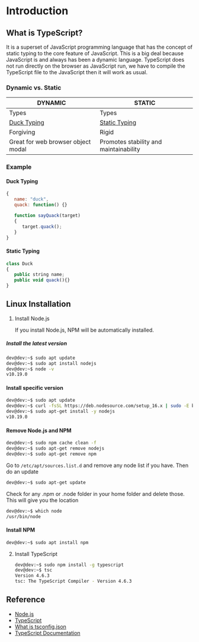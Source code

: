 # Introduction

## What is TypeScript?
It is a superset of JavaScript programming language that has the concept of static typing to the core feature of JavaScript. This is a big deal because JavaScript is and always has been a dynamic language. TypeScript does not run directly on the browser as JavaScript run, we have to compile the TypeScript file to the JavaScript then it will work as usual.

### Dynamic vs. Static
DYNAMIC                            | STATIC                                 |
---------------------------------- | -------------------------------------- |
Types                              | Types                                  |
[Duck Typing](#duck-typing)        | [Static Typing](#static-typing)        |
Forgiving                          | Rigid                                  |
Great for web browser object modal | Promotes stability and maintainability |

### Example
#### Duck Typing
```javascript
{
   name: "duck",
   quack: function() {}

   function sayQuack(target)
   {
      target.quack();
   }
}
```

#### Static Typing
```typescript
class Duck
{
   public string name;
   public void quack(){}
}
```

## Linux Installation

1. Install Node.js

   If you install Node.js, NPM will be automatically installed.
   
##### Install the latest version
```bash
dev@dev:~$ sudo apt update
dev@dev:~$ sudo apt install nodejs
dev@dev:~$ node -v
v10.19.0
```

   #### Install specific version
   ```bash
   dev@dev:~$ sudo apt update
   dev@dev:~$ curl -fsSL https://deb.nodesource.com/setup_16.x | sudo -E bash -
   dev@dev:~$ sudo apt-get install -y nodejs
   v10.19.0
   ```

   #### Remove Node.js and NPM
   ```bash
   dev@dev:~$ sudo npm cache clean -f
   dev@dev:~$ sudo apt-get remove nodejs
   dev@dev:~$ sudo apt-get remove npm
   ```

   Go to `/etc/apt/sources.list.d` and remove any node list if you have. Then do an update
   ```bash
   dev@dev:~$ sudo apt-get update
   ```

   Check for any .npm or .node folder in your home folder and delete those. This will give you the location
   ```bash
   dev@dev:~$ which node
   /usr/bin/node
   ```

   #### Install NPM
   ```bash
   dev@dev:~$ sudo apt install npm
   ```

2. Install TypeScript
   ```bash
   dev@dev:~$ sudo npm install -g typescript
   dev@dev:~$ tsc
   Version 4.6.3
   tsc: The TypeScript Compiler - Version 4.6.3
   ```

## Reference
* [Node.js](https://nodejs.org/en/)
* [TypeScript](https://www.typescriptlang.org/)
* [What is tsconfig.json](https://www.typescriptlang.org/docs/handbook/tsconfig-json.html)
* [TypeScript Documentation](https://www.typescriptlang.org/docs/)